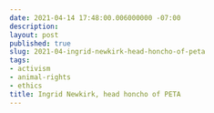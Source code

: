```yaml
---
date: 2021-04-14 17:48:00.006000000 -07:00
description:
layout: post
published: true
slug: 2021-04-ingrid-newkirk-head-honcho-of-peta
tags:
- activism
- animal-rights
- ethics
title: Ingrid Newkirk, head honcho of PETA
---
```

